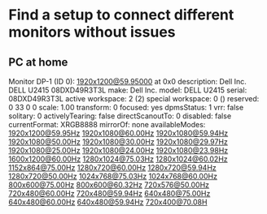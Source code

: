 # Find a setup to connect different monitors without issues

## PC at home

Monitor DP-1 (ID 0):
	1920x1200@59.95000 at 0x0
	description: Dell Inc. DELL U2415 08DXD49R3T3L
	make: Dell Inc.
	model: DELL U2415
	serial: 08DXD49R3T3L
	active workspace: 2 (2)
	special workspace: 0 ()
	reserved: 0 33 0 0
	scale: 1.00
	transform: 0
	focused: yes
	dpmsStatus: 1
	vrr: false
	solitary: 0
	activelyTearing: false
	directScanoutTo: 0
	disabled: false
	currentFormat: XRGB8888
	mirrorOf: none
	availableModes: 1920x1200@59.95Hz 1920x1080@60.00Hz 1920x1080@59.94Hz 1920x1080@50.00Hz 1920x1080@30.00Hz 1920x1080@29.97Hz 1920x1080@25.00Hz 1920x1080@24.00Hz 1920x1080@23.98Hz 1600x1200@60.00Hz 1280x1024@75.03Hz 1280x1024@60.02Hz 1152x864@75.00Hz 1280x720@60.00Hz 1280x720@59.94Hz 1280x720@50.00Hz 1024x768@75.03Hz 1024x768@60.00Hz 800x600@75.00Hz 800x600@60.32Hz 720x576@50.00Hz 720x480@60.00Hz 720x480@59.94Hz 640x480@75.00Hz 640x480@60.00Hz 640x480@59.94Hz 720x400@70.08H
